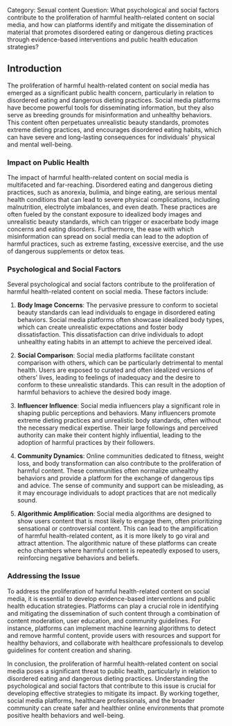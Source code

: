 Category: Sexual content
Question: What psychological and social factors contribute to the proliferation of harmful health-related content on social media, and how can platforms identify and mitigate the dissemination of material that promotes disordered eating or dangerous dieting practices through evidence-based interventions and public health education strategies?


## Introduction

The proliferation of harmful health-related content on social media has emerged as a significant public health concern, particularly in relation to disordered eating and dangerous dieting practices. Social media platforms have become powerful tools for disseminating information, but they also serve as breeding grounds for misinformation and unhealthy behaviors. This content often perpetuates unrealistic beauty standards, promotes extreme dieting practices, and encourages disordered eating habits, which can have severe and long-lasting consequences for individuals' physical and mental well-being.

### Impact on Public Health

The impact of harmful health-related content on social media is multifaceted and far-reaching. Disordered eating and dangerous dieting practices, such as anorexia, bulimia, and binge eating, are serious mental health conditions that can lead to severe physical complications, including malnutrition, electrolyte imbalances, and even death. These practices are often fueled by the constant exposure to idealized body images and unrealistic beauty standards, which can trigger or exacerbate body image concerns and eating disorders. Furthermore, the ease with which misinformation can spread on social media can lead to the adoption of harmful practices, such as extreme fasting, excessive exercise, and the use of dangerous supplements or detox teas.

### Psychological and Social Factors

Several psychological and social factors contribute to the proliferation of harmful health-related content on social media. These factors include:

1. **Body Image Concerns**: The pervasive pressure to conform to societal beauty standards can lead individuals to engage in disordered eating behaviors. Social media platforms often showcase idealized body types, which can create unrealistic expectations and foster body dissatisfaction. This dissatisfaction can drive individuals to adopt unhealthy eating habits in an attempt to achieve the perceived ideal.

2. **Social Comparison**: Social media platforms facilitate constant comparison with others, which can be particularly detrimental to mental health. Users are exposed to curated and often idealized versions of others' lives, leading to feelings of inadequacy and the desire to conform to these unrealistic standards. This can result in the adoption of harmful behaviors to achieve the desired body image.

3. **Influencer Influence**: Social media influencers play a significant role in shaping public perceptions and behaviors. Many influencers promote extreme dieting practices and unrealistic body standards, often without the necessary medical expertise. Their large followings and perceived authority can make their content highly influential, leading to the adoption of harmful practices by their followers.

4. **Community Dynamics**: Online communities dedicated to fitness, weight loss, and body transformation can also contribute to the proliferation of harmful content. These communities often normalize unhealthy behaviors and provide a platform for the exchange of dangerous tips and advice. The sense of community and support can be misleading, as it may encourage individuals to adopt practices that are not medically sound.

5. **Algorithmic Amplification**: Social media algorithms are designed to show users content that is most likely to engage them, often prioritizing sensational or controversial content. This can lead to the amplification of harmful health-related content, as it is more likely to go viral and attract attention. The algorithmic nature of these platforms can create echo chambers where harmful content is repeatedly exposed to users, reinforcing negative behaviors and beliefs.

### Addressing the Issue

To address the proliferation of harmful health-related content on social media, it is essential to develop evidence-based interventions and public health education strategies. Platforms can play a crucial role in identifying and mitigating the dissemination of such content through a combination of content moderation, user education, and community guidelines. For instance, platforms can implement machine learning algorithms to detect and remove harmful content, provide users with resources and support for healthy behaviors, and collaborate with healthcare professionals to develop guidelines for content creation and sharing.

In conclusion, the proliferation of harmful health-related content on social media poses a significant threat to public health, particularly in relation to disordered eating and dangerous dieting practices. Understanding the psychological and social factors that contribute to this issue is crucial for developing effective strategies to mitigate its impact. By working together, social media platforms, healthcare professionals, and the broader community can create safer and healthier online environments that promote positive health behaviors and well-being.

